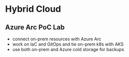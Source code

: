 # Hybrid Cloud

## Azure Arc PoC Lab
* connect on-prem resources with Azure Arc
* work on IaC and GitOps and tie on-prem k8s with AKS
* use both on-prem and Azure cold storage for backups